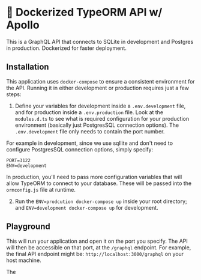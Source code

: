 # 🚀 Dockerized TypeORM API w/ Apollo

This is a GraphQL API that connects to SQLite in development and Postgres in production. Dockerized for faster deployment.

## Installation

This application uses `docker-compose` to ensure a consistent environment for the API. Running it in either development or production requires just a few steps:

1. Define your variables for development inside a `.env.development` file, and for production inside a `.env.production` file. Look at the `modules.d.ts` to see what is required configuration for your production environment (basically just PostgresSQL connection options). The `.env.development` file only needs to contain the port number.

For example in development, since we use sqllite and don't need to configure PostgresSQL connection options, simply specify:

```
PORT=3122
ENV=development
```

In production, you'll need to pass more configuration variables that will allow TypeORM to connect to your database. These will be passed into the `ormconfig.js` file at runtime.

2. Run the `ENV=prodcution docker-compose up` inside your root directory; and `ENV=development docker-compose up` for development.

## Playground

This will run your application and open it on the port you specify. The API will then be accessible on that port, at the `/graphql` endpoint. For example, the final API endpoint might be: `http://localhost:3000/graphql` on your host machine.

The
